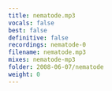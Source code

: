 ```yaml
---
title: nematode.mp3
vocals: false
best: false
definitive: false
recordings: nematode-0
filename: nematode.mp3
mixes: nematode-mp3
folder: 2008-06-07/nematode
weight: 0
---
```

